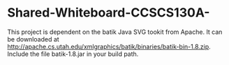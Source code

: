 # Shared-Whiteboard-CCSCS130A-
This project is dependent on the batik Java SVG tookit from Apache. It can be downloaded at http://apache.cs.utah.edu/xmlgraphics/batik/binaries/batik-bin-1.8.zip. Include the file batik-1.8.jar in your build path.